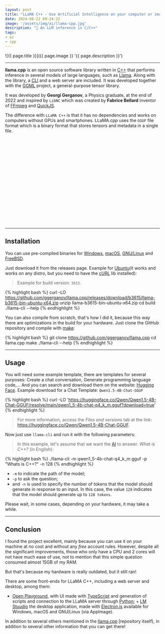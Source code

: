 ```yaml
---
layout: post
title: "LLaMA C++ - Use Artificial Intelligence on your computer or smartphone"
date: 2024-08-22 09:24:22
image: '/assets/img/ai/llama-cpp.jpg'
description: "🚀 An LLM inference in C/C++"
tags:
- ai
- cpp
---
```


![{{ page.title }}]({{ page.image }} '{{ page.description }}')

---

**llama.cpp** is an open source software library written in [C++](https://terminalroot.com/tags#cpp) that performs inference in several models of large languages, such as [Llama](https://llama.meta.com/). Along with the library, a [CLI](https://terminalroot.com/tags#cli) and a web server are included. It was developed together with the [GGML](https://github.com/ggerganov/ggml) project, a general-purpose tensor library.

It was developed by **Georgi Gerganov**, a Physics graduate, at the end of 2022 and inspired by `LibNC` which was created by **Fabrice Bellard** inventor of [FFmpeg](https://terminalroot.com/15-examples-of-different-usage-of-ffmpeg/) and [QuickJS](https://github.com/bellard/quickjs).

The difference with `LLaMA C++` is that it has no dependencies and works on computers without GPUs and smartphones. LLaMA.cpp uses the `GGUF` file format which is a binary format that stores tensors and metadata in a single file.


<!-- SQUARE - GAMES ROOT -->
<script async src="//pagead2.googlesyndication.com/pagead/js/adsbygoogle.js"></script>
<ins class="adsbygoogle"
style="display:inline-block;width:336px;height:280px"
data-ad-client="ca-pub-2838251107855362"
data-ad-slot="5351066970"></ins>
<script>
(adsbygoogle = window.adsbygoogle || []).push({});
</script>

---

## Installation
You can use pre-compiled binaries for [Windows](https://terminalroot.com/tags#windows), [macOS](https://terminalroot.com/tags#macos), [GNU/Linux](https://terminalroot.com/tags#gnulinux) and [FreeBSD](https://terminalroot.com/tags#freebsd).

Just download it from the releases page. Example for [Ubuntu](https://terminalroot.com/tags#ubuntu)(it works and works on any distro, but you need to have the [cURL](https://terminalroot.com/using-curl-with-cpp/) lib installed):
> Example for build version: `3615`.

{% highlight bash %}
curl -LO https://github.com/ggerganov/llama.cpp/releases/download/b3615/llama-b3615-bin-ubuntu-x64.zip
unzip llama-b3615-bin-ubuntu-x64.zip
cd build
./llama-cli --help
{% endhighlight %}

You can also compile from scratch, that's how I did it, because this way there are optimizations in the build for your hardware. Just clone the GitHub repository and compile with [make](https://terminalroot.com/tags#make):

{% highlight bash %}
git clone https://github.com/ggerganov/llama.cpp
cd llama.cpp
make
./llama-cli --help
{% endhighlight %}

---

## Usage
You will need some example template, there are templates for several purposes: Create a chat conversation, Generate programming language code,... And you can search and download them on the website: [Hugging Face](https://huggingface.co/). Example download for a Chat Template: `Qwen1.5-4B-Chat-GGUF`

{% highlight bash %}
curl -LO 'https://huggingface.co/Qwen/Qwen1.5-4B-Chat-GGUF/resolve/main/qwen1_5-4b-chat-q4_k_m.gguf?download=true'
{% endhighlight %}
> For more information, access the *Files and versions* tab at the link: <https://huggingface.co/Qwen/Qwen1.5-4B-Chat-GGUF>.

Now just use `llama-cli` and run it with the following parameters:
> In this example, let's assume that we want the [AI](https://terminalroot.com/tags#inteligenciaartificial) to answer: *What is C++?* (in English):

{% highlight bash %}
./llama-cli -m qwen1_5-4b-chat-q4_k_m.gguf -p "Whats is C++?" -n 128
{% endhighlight %}
+ `-m` to indicate the path of the model;
+ `-p` to ask the question;
+ and `-n` is used to specify the number of tokens that the model should generate in response to an input. In this case, the value `128` indicates that the model should generate up to `128 tokens`.

Please wait, in some cases, depending on your hardware, it may take a while.


<!-- RECTANGLE LARGE -->
<script async src="https://pagead2.googlesyndication.com/pagead/js/adsbygoogle.js"></script>
<!-- Informat -->
<ins class="adsbygoogle"
style="display:block"
data-ad-client="ca-pub-2838251107855362"
data-ad-slot="2327980059"
data-ad-format="auto"
data-full-width-responsive="true"></ins>
<script>
(adsbygoogle = window.adsbygoogle || []).push({});
</script>

---

## Conclusion
I found the project excellent, mainly because you can use it on your machine at no cost and without any *free* account rules. However, despite all the significant improvements, those who only have a CPU and 2 cores will not have much ease of use, not to mention that this simple question consumed almost 15GB of my RAM.

But that's because my hardware is really outdated, but it still ran!

There are some front-ends for LLaMA C++, including a web server and desktop, among them:
+ [Open Playground](https://github.com/nat/openplayground), with UI made with [TypeScript](https://terminalroot.com/tags#typescript) and generation of scripts and connection to the LLaMA server through [Python](https://terminalroot.com/tags#python); + [LM Stuudio](https://lmstudio.ai/) the desktop application, made with [Electron.js](https://terminalroot.com/how-to-create-a-mini-project-with-electronjs/) available for Windows, macOS and GNU/Linux (via AppImage).

In addition to several others mentioned in the [llama.cpp](https://github.com/ggerganov/llama.cpp) [repository itself), in addition to several other information that you can get there!
